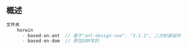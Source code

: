 ## 概述

```js
文件夹
	horwin
      - based-on-ant  // 基于"ant-design-vue": "3.1.1", 二次封装组件
	  - based-on-dom  // 原生DOM写的
```



